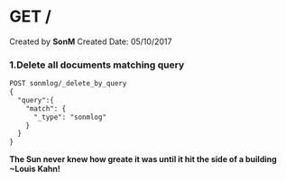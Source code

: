 # GET /

Created by **SonM** 
Created Date: 05/10/2017

### 1.Delete all documents matching query
```rest
POST sonmlog/_delete_by_query
{
  "query":{
    "match": {
      "_type": "sonmlog"
    }
  }
}
```




**The Sun never knew how greate it was until it hit the side of a building**
**~Louis Kahn!**
